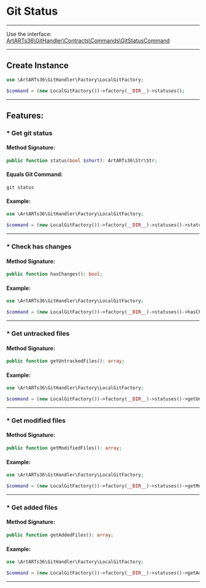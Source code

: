 # Git Status

---

Use the interface: [ArtARTs36\GitHandler\Contracts\Commands\GitStatusCommand](/Users/artem/PhpstormProjects/artarts36/libraries/git/src/Contracts/Commands/GitStatusCommand.php)

---

## Create Instance

```php
use \ArtARTs36\GitHandler\Factory\LocalGitFactory;

$command = (new LocalGitFactory())->factory(__DIR__)->statuses();
```

---

## Features:

### * Get git status

#### Method Signature:



```php
public function status(bool $short): ArtARTs36\Str\Str;
```

#### Equals Git Command:

`git status`

#### Example:

```php
use \ArtARTs36\GitHandler\Factory\LocalGitFactory;

$command = (new LocalGitFactory())->factory(__DIR__)->statuses()->status(true);
```

---
### * Check has changes

#### Method Signature:

```php
public function hasChanges(): bool;
```

#### Example:

```php
use \ArtARTs36\GitHandler\Factory\LocalGitFactory;

$command = (new LocalGitFactory())->factory(__DIR__)->statuses()->hasChanges();
```

---
### * Get untracked files

#### Method Signature:

```php
public function getUntrackedFiles(): array;
```

#### Example:

```php
use \ArtARTs36\GitHandler\Factory\LocalGitFactory;

$command = (new LocalGitFactory())->factory(__DIR__)->statuses()->getUntrackedFiles();
```

---
### * Get modified files

#### Method Signature:

```php
public function getModifiedFiles(): array;
```

#### Example:

```php
use \ArtARTs36\GitHandler\Factory\LocalGitFactory;

$command = (new LocalGitFactory())->factory(__DIR__)->statuses()->getModifiedFiles();
```

---
### * Get added files

#### Method Signature:

```php
public function getAddedFiles(): array;
```

#### Example:

```php
use \ArtARTs36\GitHandler\Factory\LocalGitFactory;

$command = (new LocalGitFactory())->factory(__DIR__)->statuses()->getAddedFiles();
```

---
